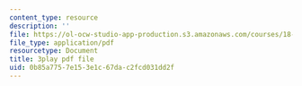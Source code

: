 ```yaml
---
content_type: resource
description: ''
file: https://ol-ocw-studio-app-production.s3.amazonaws.com/courses/18-03-differential-equations-spring-2010/0b85a7757e153e1c67dac2fcd031dd2f_uNOyxQwIV8o.pdf
file_type: application/pdf
resourcetype: Document
title: 3play pdf file
uid: 0b85a775-7e15-3e1c-67da-c2fcd031dd2f
---
```

